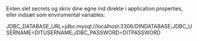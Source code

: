 Enten slet secrets og skriv dine egne ind direkte i application.properties, eller indsæt som enviromental variables:

JDBC_DATABASE_URL=jdbc:mysql://localhost:3306/DINDATABASE;JDBC_USERNAME=DITUSERNAME;JDBC_PASSWORD=DITPASSWORD
